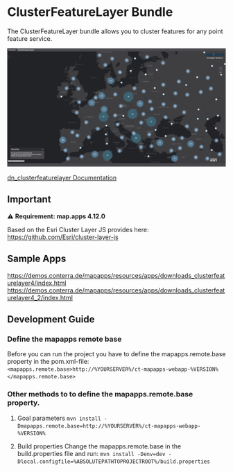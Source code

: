 # ClusterFeatureLayer Bundle
The ClusterFeatureLayer bundle allows you to cluster features for any point feature service.

![Screenshot ClusterFeature Sample App](https://github.com/conterra/mapapps-clusterfeaturelayer/blob/master/screenshot.JPG)

[dn_clusterfeaturelayer Documentation](https://github.com/conterra/mapapps-clusterfeaturelayer/tree/master/src/main/js/bundles/dn_clusterfeaturelayer)

## Important
:warning: **Requirement: map.apps 4.12.0**

Based on the Esri Cluster Layer JS provides here: https://github.com/Esri/cluster-layer-js

## Sample Apps
https://demos.conterra.de/mapapps/resources/apps/downloads_clusterfeaturelayer4/index.html
https://demos.conterra.de/mapapps/resources/apps/downloads_clusterfeaturelayer4_2/index.html

## Development Guide
### Define the mapapps remote base
Before you can run the project you have to define the mapapps.remote.base property in the pom.xml-file:
`<mapapps.remote.base>http://%YOURSERVER%/ct-mapapps-webapp-%VERSION%</mapapps.remote.base>`

### Other methods to to define the mapapps.remote.base property.
1. Goal parameters
`mvn install -Dmapapps.remote.base=http://%YOURSERVER%/ct-mapapps-webapp-%VERSION%`

2. Build properties
Change the mapapps.remote.base in the build.properties file and run:
`mvn install -Denv=dev -Dlocal.configfile=%ABSOLUTEPATHTOPROJECTROOT%/build.properties`
